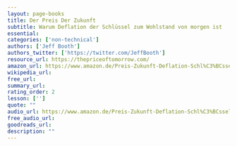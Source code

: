 ```yaml
---
layout: page-books
title: Der Preis Der Zukunft
subtitle: Warum Deflation der Schlüssel zum Wohlstand von morgen ist
essential: 
categories: ['non-technical']
authors: ['Jeff Booth']
authors_twitter: ['https://twitter.com/JeffBooth']
resource_url: https://thepriceoftomorrow.com/
amazon_url: https://www.amazon.de/Preis-Zukunft-Deflation-Schl%C3%BCssel-Wohlstand/dp/3949098038/ref=sr_1_1?__mk_de_DE=%C3%85M%C3%85%C5%BD%C3%95%C3%91&crid=2UMLHYV9NDXJZ&keywords=der+preis+von+morgen&qid=1665220752&qu=eyJxc2MiOiIwLjAwIiwicXNhIjoiMC4wMCIsInFzcCI6IjAuMDAifQ%3D%3D&sprefix=der+preis+von+morge%2Caps%2C79&sr=8-1
wikipedia_url: 
free_url: 
summary_url: 
rating_order: 2
lesson: ['']
quote: ""
audio_url: https://www.amazon.de/Preis-Zukunft-Deflation-Schl%C3%BCssel-Wohlstand/dp/B09QT3SM5N/ref=tmm_aud_swatch_0?_encoding=UTF8&qid=1665220752&sr=8-1
free_audio_url: 
goodreads_url: 
description: ""
---
```


